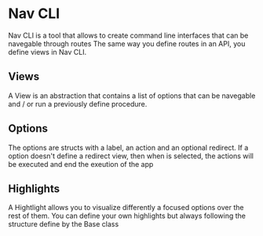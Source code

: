 # Nav CLI

Nav CLI is a tool that allows to create command line interfaces that can be navegable through routes
The same way you define routes in an API, you define views in Nav CLI.

## Views

A View is an abstraction that contains a list of options that can be navegable and / or run a previously define procedure.

## Options
The options are structs with a label, an action and an optional redirect.
If a option doesn't define a redirect view, then when is selected, the actions will be executed and end the exeution of the app

## Highlights

A Hightlight allows you to visualize differently a focused options over the rest of them. You can define your own highlights but always following the structure define by the Base class